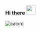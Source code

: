 ### Hi there <img src = "https://cdn.discordapp.com/emojis/264698115544580096.png?v=1" high="20px" width="30px">

<img src="https://komarev.com/ghpvc/?username=catxrd&label=Ziyaretçi%20Sayısı&color=5965f2" alt="catxrd" />
